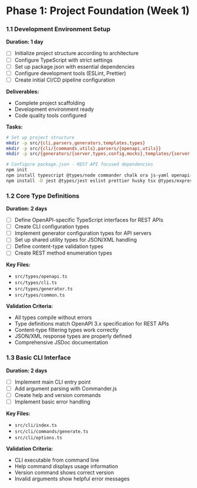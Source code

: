 # Phase 1: Project Foundation (Week 1)

### 1.1 Development Environment Setup

**Duration: 1 day**

- [ ] Initialize project structure according to architecture
- [ ] Configure TypeScript with strict settings
- [ ] Set up package.json with essential dependencies
- [ ] Configure development tools (ESLint, Prettier)
- [ ] Create initial CI/CD pipeline configuration

**Deliverables:**

- Complete project scaffolding
- Development environment ready
- Code quality tools configured

**Tasks:**

```bash
# Set up project structure
mkdir -p src/{cli,parsers,generators,templates,types}
mkdir -p src/{cli/{commands,utils},parsers/{openapi,utils}}
mkdir -p src/{generators/{server,types,config,mocks},templates/{server,types,config}}

# Configure package.json - REST API focused dependencies
npm init
npm install typescript @types/node commander chalk ora js-yaml openapi-types express cors helmet
npm install -D jest @types/jest eslint prettier husky tsx @types/express
```

### 1.2 Core Type Definitions

**Duration: 2 days**

- [ ] Define OpenAPI-specific TypeScript interfaces for REST APIs
- [ ] Create CLI configuration types
- [ ] Implement generator configuration types for API servers
- [ ] Set up shared utility types for JSON/XML handling
- [ ] Define content-type validation types
- [ ] Create REST method enumeration types

**Key Files:**

- `src/types/openapi.ts`
- `src/types/cli.ts`
- `src/types/generator.ts`
- `src/types/common.ts`

**Validation Criteria:**

- All types compile without errors
- Type definitions match OpenAPI 3.x specification for REST APIs
- Content-type filtering types work correctly
- JSON/XML response types are properly defined
- Comprehensive JSDoc documentation

### 1.3 Basic CLI Interface

**Duration: 2 days**

- [ ] Implement main CLI entry point
- [ ] Add argument parsing with Commander.js
- [ ] Create help and version commands
- [ ] Implement basic error handling

**Key Files:**

- `src/cli/index.ts`
- `src/cli/commands/generate.ts`
- `src/cli/options.ts`

**Validation Criteria:**

- CLI executable from command line
- Help command displays usage information
- Version command shows correct version
- Invalid arguments show helpful error messages
